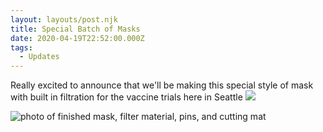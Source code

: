 ```yaml
---
layout: layouts/post.njk
title: Special Batch of Masks
date: 2020-04-19T22:52:00.000Z
tags:
  - Updates
---
```

Really excited to announce that we'll be making this special style of mask with built in filtration for the vaccine trials here in Seattle ![](https://static.xx.fbcdn.net/images/emoji.php/v9/t6c/1/16/2764.png)

![photo of finished mask, filter material, pins, and cutting mat](/images/special-mask.jpg)